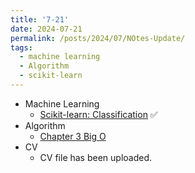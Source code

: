 ```yaml
---
title: '7-21'
date: 2024-07-21
permalink: /posts/2024/07/NOtes-Update/
tags:
  - machine learning
  - Algorithm
  - scikit-learn
---
```


- Machine Learning
  - [Scikit-learn: Classification](https://yuyulyu.github.io/machine-learning/DataCamp-Classification/) ✅
- Algorithm
  - [Chapter 3 Big O]()
- CV
  - CV file has been uploaded.
